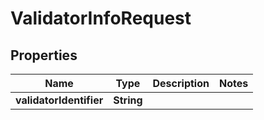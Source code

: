 

# ValidatorInfoRequest


## Properties

Name | Type | Description | Notes
------------ | ------------- | ------------- | -------------
**validatorIdentifier** | **String** |  | 



